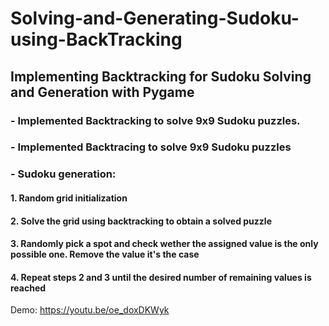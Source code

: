 # Solving-and-Generating-Sudoku-using-BackTracking
## Implementing Backtracking for Sudoku Solving and Generation with Pygame

### - Implemented Backtracking to solve 9x9 Sudoku puzzles.

### - Implemented Backtracing to solve 9x9 Sudoku puzzles

### - Sudoku generation:
#### 1. Random grid initialization
#### 2. Solve the grid using backtracking to obtain a solved puzzle
#### 3. Randomly pick a spot and check wether the assigned value is the only possible one. Remove the value it's the case
#### 4. Repeat steps 2 and 3 until the desired number of remaining values is reached


Demo: https://youtu.be/oe_doxDKWyk
